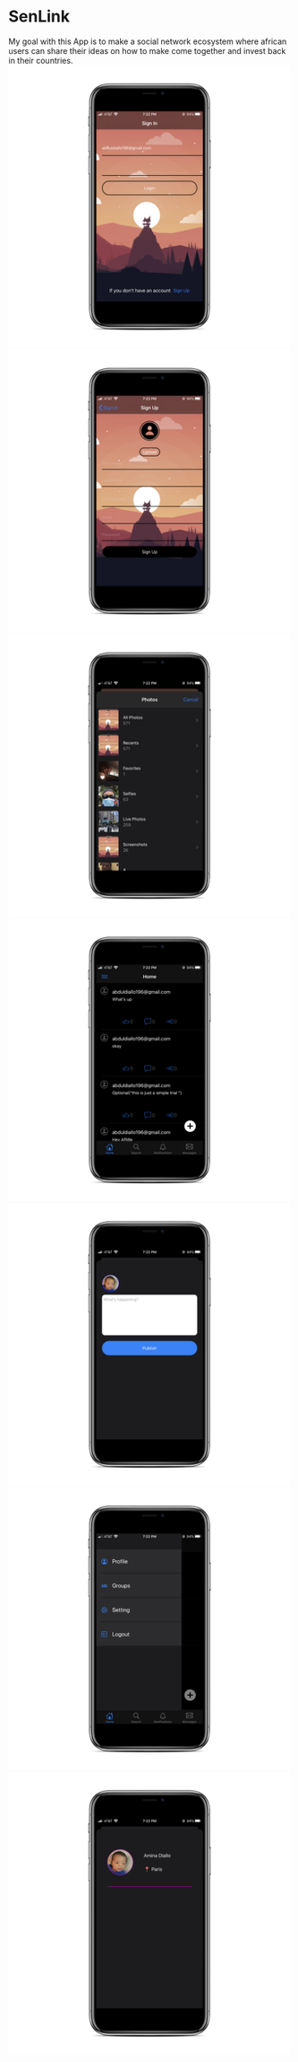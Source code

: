 # SenLink

My goal with this App is to make a social network ecosystem where african users can share their ideas on how to make come together and invest back in their countries.
<br>
<img src="/mockup/IMG_4420_iphonexspacegrey_portrait.png"/>
<img src="/mockup/IMG_4421_iphonexspacegrey_portrait.png"/>
<img src="/mockup/IMG_4422_iphonexspacegrey_portrait.png"/>
<img src="/mockup/IMG_4423_iphonexspacegrey_portrait.png"/>
<img src="/mockup/IMG_4424_iphonexspacegrey_portrait.png"/>
<img src="/mockup/IMG_4425_iphonexspacegrey_portrait.png"/>
<img src="/mockup/IMG_4426_iphonexspacegrey_portrait.png"/>
